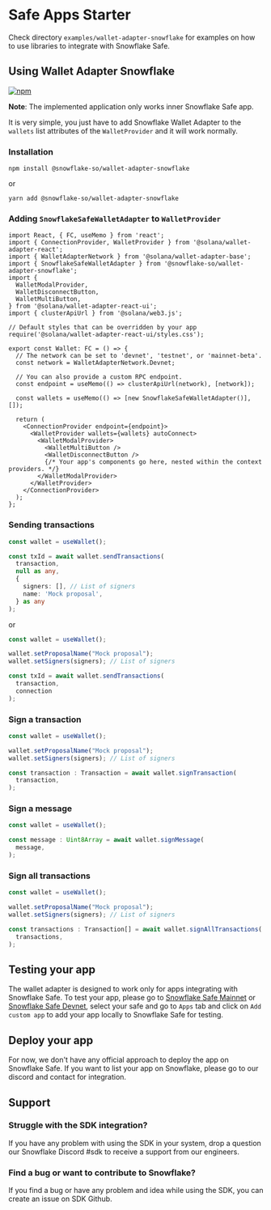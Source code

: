 # Safe Apps Starter

Check directory `examples/wallet-adapter-snowflake` for examples on how to use libraries to integrate with Snowflake Safe.

## Using Wallet Adapter Snowflake
[![npm](https://img.shields.io/npm/v/@snowflake-so/wallet-adapter-snowflake)](https://www.npmjs.com/package/@snowflake-so/wallet-adapter-snowflake)

**Note**: The implemented application only works inner Snowflake Safe app.

It is very simple, you just have to add Snowflake Wallet Adapter to the `wallets` list attributes of the `WalletProvider` and it will work normally.

### Installation
```
npm install @snowflake-so/wallet-adapter-snowflake
```
or
```
yarn add @snowflake-so/wallet-adapter-snowflake
```
### Adding `SnowflakeSafeWalletAdapter` to `WalletProvider`
```tsx
import React, { FC, useMemo } from 'react';
import { ConnectionProvider, WalletProvider } from '@solana/wallet-adapter-react';
import { WalletAdapterNetwork } from '@solana/wallet-adapter-base';
import { SnowflakeSafeWalletAdapter } from '@snowflake-so/wallet-adapter-snowflake';
import {
  WalletModalProvider,
  WalletDisconnectButton,
  WalletMultiButton,
} from '@solana/wallet-adapter-react-ui';
import { clusterApiUrl } from '@solana/web3.js';

// Default styles that can be overridden by your app
require('@solana/wallet-adapter-react-ui/styles.css');

export const Wallet: FC = () => {
  // The network can be set to 'devnet', 'testnet', or 'mainnet-beta'.
  const network = WalletAdapterNetwork.Devnet;

  // You can also provide a custom RPC endpoint.
  const endpoint = useMemo(() => clusterApiUrl(network), [network]);

  const wallets = useMemo(() => [new SnowflakeSafeWalletAdapter()], []);

  return (
    <ConnectionProvider endpoint={endpoint}>
      <WalletProvider wallets={wallets} autoConnect>
        <WalletModalProvider>
          <WalletMultiButton />
          <WalletDisconnectButton />
          {/* Your app's components go here, nested within the context providers. */}
        </WalletModalProvider>
      </WalletProvider>
    </ConnectionProvider>
  );
};
```
### Sending transactions
```typescript
const wallet = useWallet();

const txId = await wallet.sendTransactions(
  transaction,
  null as any,
  {
    signers: [], // List of signers
    name: 'Mock proposal',
  } as any
);
```
or
```typescript
const wallet = useWallet();

wallet.setProposalName("Mock proposal");
wallet.setSigners(signers); // List of signers

const txId = await wallet.sendTransactions(
  transaction,
  connection
);
```
### Sign a transaction
```typescript
const wallet = useWallet();

wallet.setProposalName("Mock proposal");
wallet.setSigners(signers); // List of signers

const transaction : Transaction = await wallet.signTransaction(
  transaction,
);
```
### Sign a message
```typescript
const wallet = useWallet();

const message : Uint8Array = await wallet.signMessage(
  message,
);
```
### Sign all transactions
```typescript
const wallet = useWallet();

wallet.setProposalName("Mock proposal");
wallet.setSigners(signers); // List of signers

const transactions : Transaction[] = await wallet.signAllTransactions(
  transactions,
);
```
## Testing your app
The wallet adapter is designed to work only for apps integrating with Snowflake Safe. To test your app, please go to [Snowflake Safe Mainnet](https://safe.snowflake.so) or [Snowflake Safe Devnet](https:://safe-devnet.snowflake.so), select your safe and go to `Apps` tab and click on `Add custom app` to add your app locally to Snowflake Safe for testing.
## Deploy your app
For now, we don't have any official approach to deploy the app on Snowflake Safe. If you want to list your app on Snowflake, please go to our discord and contact for integration.

## Support

### Struggle with the SDK integration?

If you have any problem with using the SDK in your system, drop a question our Snowflake Discord #sdk to receive a support from our engineers.

### Find a bug or want to contribute to Snowflake?

If you find a bug or have any problem and idea while using the SDK, you can create an issue on SDK Github.
